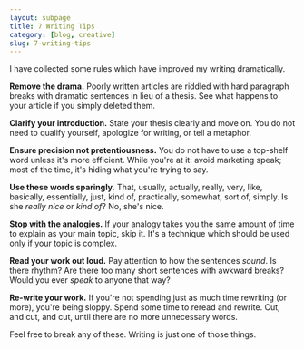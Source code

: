 ```yaml
---
layout: subpage
title: 7 Writing Tips
category: [blog, creative]
slug: 7-writing-tips
---
```

I have collected some rules which have improved my writing dramatically.

**Remove the drama.** Poorly written articles are riddled with hard paragraph breaks with dramatic sentences in lieu of a thesis. See what happens to your article if you simply deleted them.

**Clarify your introduction.** State your thesis clearly and move on. You do not need to qualify yourself, apologize for writing, or tell a metaphor.

**Ensure precision not pretentiousness.** You do not have to use a top-shelf word unless it's more efficient. While you're at it: avoid marketing speak; most of the time, it's hiding what you're trying to say.

**Use these words sparingly.** That, usually, actually, really, very, like, basically, essentially, just, kind of, practically, somewhat, sort of, simply. Is she *really nice* or *kind of*? No, she's nice.

**Stop with the analogies.** If your analogy takes you the same amount of time to explain as your main topic, skip it. It's a technique which should be used only if your topic is complex.

**Read your work out loud.** Pay attention to how the sentences _sound_. Is there rhythm? Are there too many short sentences with awkward breaks? Would you ever _speak_ to anyone that way?

**Re-write your work.** If you're not spending just as much time rewriting (or more), you're being sloppy. Spend some time to reread and rewrite. Cut, and cut, and cut, until there are no more unnecessary words.

Feel free to break any of these. Writing is just one of those things.